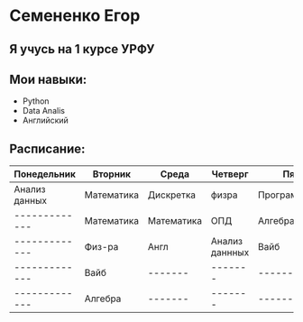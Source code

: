 # Семененко Егор
## Я учусь на 1 курсе УРФУ
## Мои навыки:
* Python
* Data Analis
* Английский
## Расписание:
|Понедельник  |Вторник|Среда         |Четверг|Пятница|
|-----------  |-------|--------------|-------|-------|
|Анализ данных|Математика|Дискретка  |физра  |Программирование|
|-------------|Математика|Математика |ОПД        |Алгебра|
|-------------|Физ-ра    |Англ       |Анализ даннных |Вайб|
|-------------|Вайб|-------          |-------    |-------|
|-------------|Алгебра|-------       |-------    |-------|
